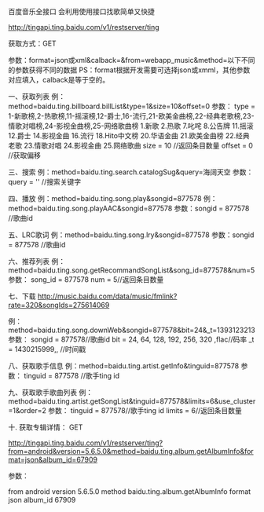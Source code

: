 百度音乐全接口 会利用使用接口找歌简单又快捷

http://tingapi.ting.baidu.com/v1/restserver/ting

获取方式：GET

参数：format=json或xml&calback=&from=webapp_music&method=以下不同的参数获得不同的数据
PS：format根据开发需要可选择json或xmml，其他参数对应填入，calback是等于空的。


一、获取列表
例：method=baidu.ting.billboard.billList&type=1&size=10&offset=0
参数：	type = 1-新歌榜,2-热歌榜,11-摇滚榜,12-爵士,16-流行,21-欧美金曲榜,22-经典老歌榜,23-情歌对唱榜,24-影视金曲榜,25-网络歌曲榜
1.新歌 2.热歌 7.叱咤 8.公告牌 11.摇滚 12.爵士
14.影视金曲 16.流行 18.Hito中文榜 20.华语金曲
21.欧美金曲榜 22.经典老歌 23.情歌对唱 24.影视金曲 25.网络歌曲
size = 10 //返回条目数量
offset = 0 //获取偏移

三、搜索
例：method=baidu.ting.search.catalogSug&query=海阔天空
参数：query = '' //搜索关键字

四、播放
例：method=baidu.ting.song.play&songid=877578
例：method=baidu.ting.song.playAAC&songid=877578
参数：songid = 877578 //歌曲id

五、LRC歌词
例：method=baidu.ting.song.lry&songid=877578
参数：songid = 877578 //歌曲id

六、推荐列表
例：method=baidu.ting.song.getRecommandSongList&song_id=877578&num=5
参数：	song_id = 877578
num = 5//返回条目数量

七、下载
http://music.baidu.com/data/music/fmlink?rate=320&songIds=275614069

例：method=baidu.ting.song.downWeb&songid=877578&bit=24&_t=1393123213
参数：	songid = 877578//歌曲id
bit = 24, 64, 128, 192, 256, 320 ,flac//码率
_t = 1430215999,, //时间戳

八、获取歌手信息
例：method=baidu.ting.artist.getInfo&tinguid=877578
参数：	tinguid = 877578 //歌手ting id

九、获取歌手歌曲列表
例：method=baidu.ting.artist.getSongList&tinguid=877578&limits=6&use_cluster=1&order=2
参数：	tinguid = 877578//歌手ting id
limits = 6//返回条目数量

十. 获取专辑详情：
GET

http://tingapi.ting.baidu.com/v1/restserver/ting?from=android&version=5.6.5.0&method=baidu.ting.album.getAlbumInfo&format=json&album_id=67909

参数：

from  android
version   5.6.5.0
method    baidu.ting.album.getAlbumInfo
format    json
album_id  67909